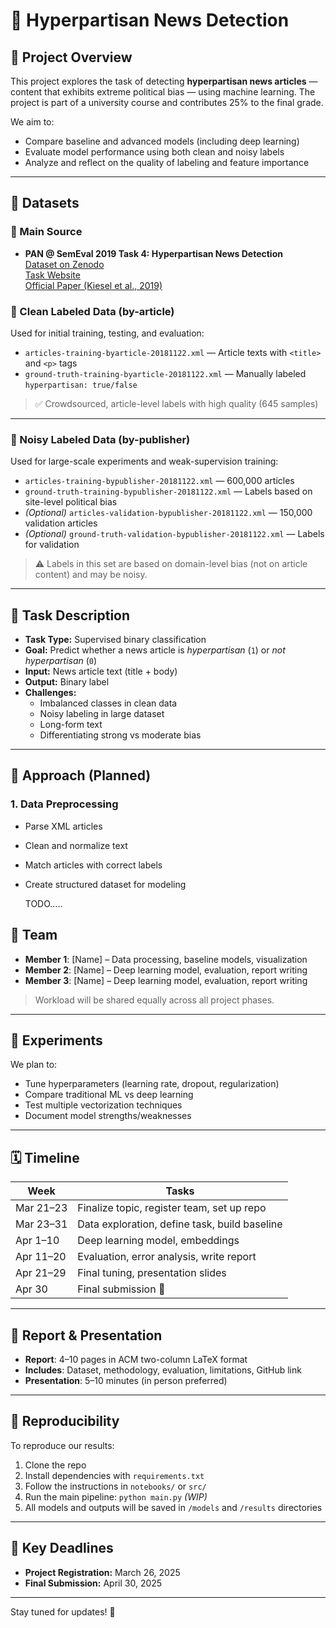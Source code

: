 # 📰 Hyperpartisan News Detection

## 📌 Project Overview

This project explores the task of detecting **hyperpartisan news articles** — content that exhibits extreme political bias — using machine learning. The project is part of a university course and contributes 25% to the final grade.

We aim to:
- Compare baseline and advanced models (including deep learning)
- Evaluate model performance using both clean and noisy labels
- Analyze and reflect on the quality of labeling and feature importance

---

## 📂 Datasets

### 🔗 Main Source

- **PAN @ SemEval 2019 Task 4: Hyperpartisan News Detection**  
  [Dataset on Zenodo](https://doi.org/10.5281/zenodo.1489920)  
  [Task Website](https://webis.de/data/pan-semeval-hyperpartisan-news-detection-19.html)  
  [Official Paper (Kiesel et al., 2019)](https://downloads.webis.de/publications/papers/kiesel_2019c.pdf)

### 📁 Clean Labeled Data (by-article)

Used for initial training, testing, and evaluation:

- `articles-training-byarticle-20181122.xml` — Article texts with `<title>` and `<p>` tags
- `ground-truth-training-byarticle-20181122.xml` — Manually labeled `hyperpartisan: true/false`

> ✅ Crowdsourced, article-level labels with high quality (645 samples)

---

### 📁 Noisy Labeled Data (by-publisher)

Used for large-scale experiments and weak-supervision training:

- `articles-training-bypublisher-20181122.xml` — 600,000 articles
- `ground-truth-training-bypublisher-20181122.xml` — Labels based on site-level political bias
- *(Optional)* `articles-validation-bypublisher-20181122.xml` — 150,000 validation articles
- *(Optional)* `ground-truth-validation-bypublisher-20181122.xml` — Labels for validation

> ⚠️ Labels in this set are based on domain-level bias (not on article content) and may be noisy.

---

## 🎯 Task Description

- **Task Type:** Supervised binary classification
- **Goal:** Predict whether a news article is *hyperpartisan* (`1`) or *not hyperpartisan* (`0`)
- **Input:** News article text (title + body)
- **Output:** Binary label
- **Challenges:**
  - Imbalanced classes in clean data
  - Noisy labeling in large dataset
  - Long-form text
  - Differentiating strong vs moderate bias

---

## 🧠 Approach (Planned)

### 1. **Data Preprocessing**
- Parse XML articles
- Clean and normalize text
- Match articles with correct labels
- Create structured dataset for modeling


  TODO.....

## 👥 Team

- **Member 1**: [Name] – Data processing, baseline models, visualization
- **Member 2**: [Name] – Deep learning model, evaluation, report writing
- **Member 3**: [Name] – Deep learning model, evaluation, report writing

> Workload will be shared equally across all project phases.

---

## 🧪 Experiments

We plan to:
- Tune hyperparameters (learning rate, dropout, regularization)
- Compare traditional ML vs deep learning
- Test multiple vectorization techniques
- Document model strengths/weaknesses

---

## 🗓️ Timeline

| Week | Tasks |
|------|-------|
| Mar 21–23 | Finalize topic, register team, set up repo |
| Mar 23–31 | Data exploration, define task, build baseline |
| Apr 1–10  | Deep learning model, embeddings |
| Apr 11–20 | Evaluation, error analysis, write report |
| Apr 21–29 | Final tuning, presentation slides |
| Apr 30    | Final submission 🎉 |

---

## 📝 Report & Presentation

- **Report**: 4–10 pages in ACM two-column LaTeX format  
- **Includes**: Dataset, methodology, evaluation, limitations, GitHub link
- **Presentation**: 5–10 minutes (in person preferred)

---

## 🔁 Reproducibility

To reproduce our results:

1. Clone the repo  
2. Install dependencies with `requirements.txt`  
3. Follow the instructions in `notebooks/` or `src/`  
4. Run the main pipeline: `python main.py` *(WIP)*  
5. All models and outputs will be saved in `/models` and `/results` directories

---

## 📅 Key Deadlines

- **Project Registration:** March 26, 2025
- **Final Submission:** April 30, 2025

---

Stay tuned for updates! 🚀
